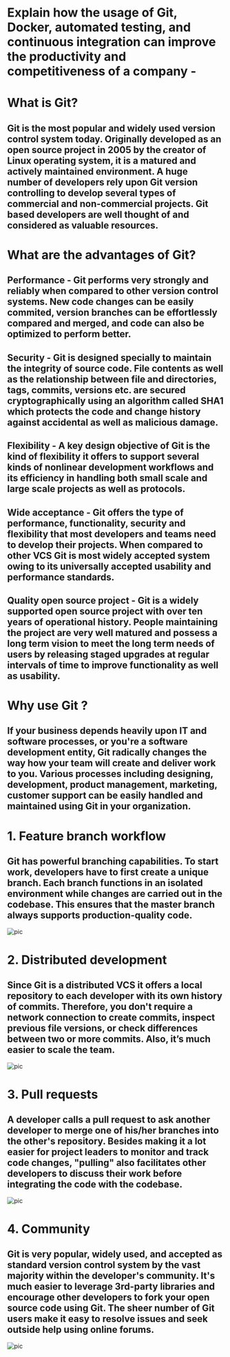#  Explain how the usage of Git, Docker, automated testing, and continuous integration can improve the productivity and competitiveness of a company -
# What is Git?

## Git is the most popular and widely used version control system today. Originally developed as an open source project in 2005 by the creator of Linux operating system, it is a matured and actively maintained environment. A huge number of developers rely upon Git version controlling to develop several types of commercial and non-commercial projects. Git based developers are well thought of and considered as valuable resources.

# What are the advantages of Git?
## Performance - Git performs very strongly and reliably when compared to other version control systems. New code changes can be easily commited, version branches can be effortlessly compared and merged, and code can also be optimized to perform better.
## Security - Git is designed specially to maintain the integrity of source code. File contents as well as the relationship between file and directories, tags, commits, versions etc. are secured cryptographically using an algorithm called SHA1 which protects the code and change history against accidental as well as malicious damage. 
## Flexibility - A key design objective of Git is the kind of flexibility it offers to support several kinds of nonlinear development workflows and its efficiency in handling both small scale and large scale projects as well as protocols.
## Wide acceptance - Git offers the type of performance, functionality, security and flexibility that most developers and teams need to develop their projects. When compared to other VCS Git is most widely accepted system owing to its universally accepted usability and performance standards.
## Quality open source project - Git is a widely supported open source project with over ten years of operational history. People maintaining the project are very well matured and possess a long term vision to meet the long term needs of users by releasing staged upgrades at regular intervals of time to improve functionality as well as usability.
# Why use Git ?
## If your business depends heavily upon IT and software processes, or you're a software development entity, Git radically changes the way how your team will create and deliver work to you. Various processes including designing, development, product management, marketing, customer support can be easily handled and maintained using Git in your organization.
# 1. Feature branch workflow
## Git has powerful branching capabilities. To start work, developers have to first create a unique branch. Each branch functions in an isolated environment while changes are carried out in the codebase. This ensures that the master branch always supports production-quality code.
![pic](https://quickscrum.com/Images/article_detail/gitlab-feature-branch-workflow.png)
# 2. Distributed development 
## Since Git is a distributed VCS it offers a local repository to each developer with its own history of commits. Therefore, you don't require a network connection to create commits, inspect previous file versions, or check differences between two or more commits. Also, it’s much easier to scale the team. 
![pic](https://quickscrum.com/Images/article_detail/gitlab-distributed-development.png)
# 3. Pull requests
## A developer calls a pull request to ask another developer to merge one of his/her branches into the other's repository. Besides making it a lot easier for project leaders to monitor and track code changes, "pulling" also facilitates other developers to discuss their work before integrating the code with the codebase.
![pic](https://quickscrum.com/Images/article_detail/gitlab-pull-requests.png)
# 4. Community
## Git is very popular, widely used, and accepted as standard version control system by the vast majority within the developer's community. It's much easier to leverage 3rd-party libraries and encourage other developers to fork your open source code using Git. The sheer number of Git users make it easy to resolve issues and seek outside help using online forums.
![pic](https://quickscrum.com/Images/article_detail/gitlab-community.png)

